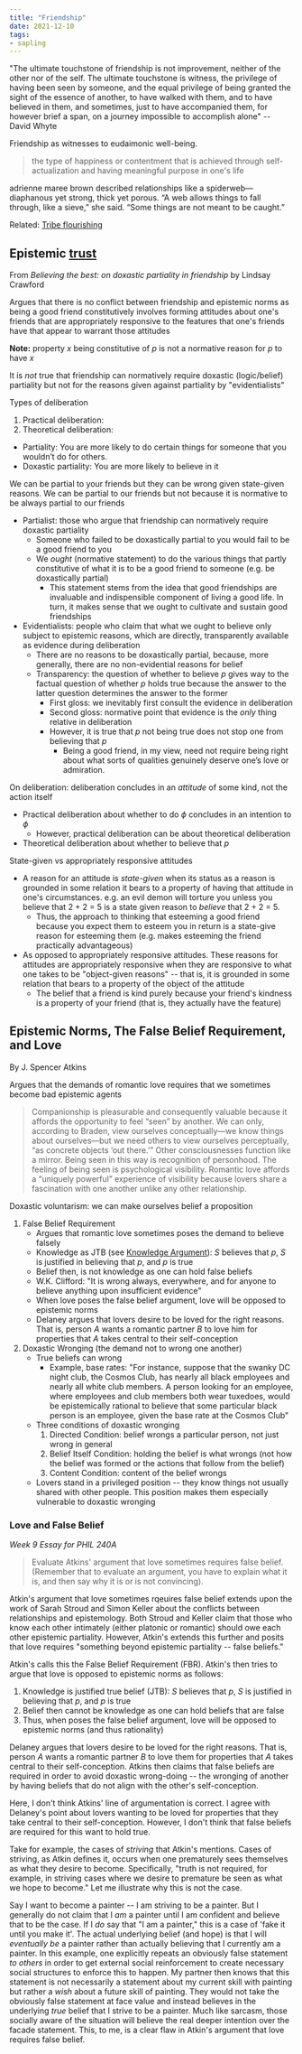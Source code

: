 ```yaml
---
title: "Friendship"
date: 2021-12-10
tags:
- sapling
---
```


"The ultimate touchstone of friendship is not improvement, neither of the other nor of the self. The ultimate touchstone is witness, the privilege of having been seen by someone, and the equal privilege of being granted the sight of the essence of another, to have walked with them, and to have believed in them, and sometimes, just to have accompanied them, for however brief a span, on a journey impossible to accomplish alone" -- David Whyte

Friendship as witnesses to eudaimonic well-being.

> the type of happiness or contentment that is achieved through self-actualization and having meaningful purpose in one's life

adrienne maree brown described relationships like a spiderweb—diaphanous yet strong, thick yet porous. “A web allows things to fall through, like a sieve,” she said. “Some things are not meant to be caught.”

Related: [Tribe flourishing](thoughts/tribe%20flourishing.md)


## Epistemic [trust](thoughts/trust.md)
From *Believing the best: on doxastic partiality in friendship* by Lindsay Crawford

Argues that there is no conflict between friendship and epistemic norms as being a good friend constitutively involves forming attitudes about one's friends that are appropriately responsive to the features that one's friends have that appear to warrant those attitudes

**Note:** property $x$ being constitutive of $p$ is not a normative reason for $p$ to have $x$

It is *not* true that friendship can normatively require doxastic (logic/belief) partiality but not for the reasons given against partiality by "evidentialists"

Types of deliberation
1. Practical deliberation: 
2. Theoretical deliberation: 

- Partiality: You are more likely to do certain things for someone that you wouldn’t do for others.
- Doxastic partiality: You are more likely to believe in it

We can be partial to your friends but they can be wrong given state-given reasons. We can be partial to our friends but not because it is normative to be always partial to our friends

- Partialist: those who argue that friendship can normatively require doxastic partiality
	- Someone who failed to be doxastically partial to you would fail to be a good friend to you
	- We *ought* (normative statement) to do the various things that partly constitutive of what it is to be a good friend to someone (e.g. be doxastically partial)
		- This statement stems from the idea that good friendships are invaluable and indispensible component of living a good life. In turn, it makes sense that we ought to cultivate and sustain good friendships
- Evidentialists: people who claim that what we ought to believe only subject to epistemic reasons, which are directly, transparently available as evidence during deliberation
	- There are no reasons to be doxastically partial, because, more generally, there are no non-evidential reasons for belief
	- Transparency: the question of whether to believe $p$ gives way to the factual question of whether $p$ holds true because the answer to the latter question determines the answer to the former
		- First gloss: we inevitably first consult the evidence in deliberation
		- Second gloss: normative point that evidence is the *only* thing relative in deliberation
		- However, it is true that $p$ not being true does not stop one from believing that $p$
			- Being a good friend, in my view, need not require being right about what sorts of qualities genuinely deserve one’s love or admiration.

On deliberation: deliberation concludes in an *attitude* of some kind, not the action itself
- Practical deliberation about whether to do $\phi$ concludes in an intention to $\phi$
	- However, practical deliberation can be about theoretical deliberation
- Theoretical deliberation about whether to believe that $p$

State-given vs appropriately responsive attitudes
- A reason for an attitude is *state-given* when its status as a reason is grounded in some relation it bears to a property of having that attitude in one's circumstances. e.g. an evil demon will torture you unless you believe that 2 + 2 = 5 is a state given reason to *believe* that 2 + 2 = 5.
	- Thus, the approach to thinking that esteeming a good friend because you expect them to esteem you in return is a state-give reason for esteeming them (e.g. makes esteeming the friend practically advantageous)
- As opposed to appropriately responsive attitudes. These reasons for attitudes are appropriately responsive when they are responsive to what one takes to be "object-given reasons" -- that is, it is grounded in some relation that bears to a property of the object of the attitude
	- The belief that a friend is kind purely because your friend's kindness is a property of your friend (that is, they actually have the feature)

## Epistemic Norms, The False Belief Requirement, and Love
By J. Spencer Atkins

Argues that the demands of romantic love requires that we sometimes become bad epistemic agents

> Companionship is pleasurable and consequently valuable because it affords the opportunity to feel “seen” by another. We can only, according to Braden, view ourselves conceptually—we know things about ourselves—but we need others to view ourselves perceptually, “as concrete objects ‘out there.’” Other consciousnesses function like a mirror. Being seen in this way is recognition of personhood. The feeling of being seen is psychological visibility. Romantic love affords a “uniquely powerful” experience of visibility because lovers share a fascination with one another unlike any other relationship.

Doxastic voluntarism: we can make ourselves belief a proposition

1. False Belief Requirement
	- Argues that romantic love sometimes poses the demand to believe falsely
	- Knowledge as JTB (see [Knowledge Argument](thoughts/Knowledge%20Argument.md)): $S$ believes that $p$, $S$ is justified in believing that $p$, and $p$ is true
	- Belief then, is not knowledge as one can hold false beliefs
	- W.K. Clifford: "It is wrong always, everywhere, and for anyone to believe anything upon insufficient evidence"
	- When love poses the false belief argument, love will be opposed to epistemic norms
	- Delaney argues that lovers desire to be loved for the right reasons. That is, person $A$ wants a romantic partner $B$ to love him for properties that $A$ takes central to their self-conception
2. Doxastic Wronging (the demand not to wrong one another)
	- True beliefs can wrong
		- Example, base rates: "For instance, suppose that the swanky DC night club, the Cosmos Club, has nearly all black employees and nearly all white club members. A person looking for an employee, where employees and club members both wear tuxedoes, would be epistemically rational to believe that some particular black person is an employee, given the base rate at the Cosmos Club"
	- Three conditions of doxastic wronging
		1. Directed Condition: belief wrongs a particular person, not just wrong in general
		2. Belief Itself Condition: holding the belief is what wrongs (not how the belief was formed or the actions that follow from the belief)
		3. Content Condition: content of the belief wrongs
	- Lovers stand in a privileged position -- they know things not usually shared with other people. This position makes them especially vulnerable to doxastic wronging

### Love and False Belief
*Week 9 Essay for PHIL 240A*

> Evaluate Atkins' argument that love sometimes requires false belief. (Remember that to evaluate an argument, you have to explain what it is, and then say why it is or is not convincing).

Atkin's argument that love sometimes rqeuires false belief extends upon the work of Sarah Stroud and Simon Keller about the conflicts between relationships and epistemology. Both Stroud and Keller claim that those who know each other intimately (either platonic or romantic) should owe each other epistemic partiality. However, Atkin's extends this further and posits that love requires "something beyond epistemic partiality -- false beliefs."

Atkin's calls this the False Belief Requirement (FBR). Atkin's then tries to argue that love is opposed to epistemic norms as follows:
1. Knowledge is justified true belief (JTB): $S$ believes that $p$, $S$ is justified in believing that $p$, and $p$ is true
2. Belief then cannot be knowledge as one can hold beliefs that are false
3. Thus, when poses the false belief argument, love will be opposed to epistemic norms (and thus rationality)

Delaney argues that lovers desire to be loved for the right reasons. That is, person $A$ wants a romantic partner $B$ to love them for properties that $A$ takes central to their self-conception. Atkins then claims that false beliefs are required in order to avoid doxastic wrong-doing -- the wronging of another by having beliefs that do not align with the other's self-conception.

Here, I don't think Atkins' line of argumentation is correct. I agree with Delaney's point about lovers wanting to be loved for properties that they take central to their self-conception. However, I don't think that false beliefs are required for this want to hold true.

Take for example, the cases of *striving* that Atkin's mentions. Cases of striving, as Atkin defines it, occurs when one prematurely sees themselves as what they desire to become. Specifically, "truth is not required, for example, in striving cases where we desire to premature be seen as what we hope to become." Let me illustrate why this is not the case.

Say I want to become a painter -- I am striving to be a painter. But I generally do not claim that I *am* a painter until I am confident and believe that to be the case. If I *do* say that "I am a painter," this is a case of 'fake it until you make it'. The actual underlying belief (and hope) is that I will *eventually be* a painter rather than actually believing that I currently am a painter. In this example, one explicitly repeats an obviously false statement *to others* in order to get external social reinforcement to create necessary social structures to enforce this to happen. My partner then knows that this statement is not necessarily a statement about my current skill with painting but rather a *wish* about a future skill of painting. They would not take the obviously false statement at face value and instead believes in the underlying *true* belief that I strive to be a painter. Much like sarcasm, those socially aware of the situation will believe the real deeper intention over the facade statement. This, to me, is a clear flaw in Atkin's argument that love requires false belief.

